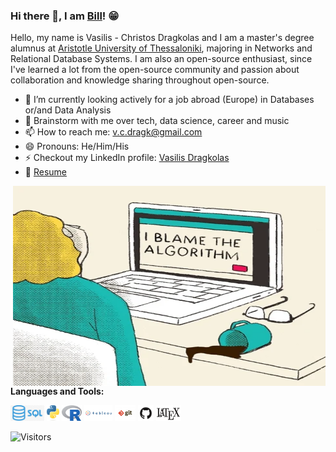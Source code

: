 ### Hi there 👋, I am [Bill](https://github.com/VC-D)! 😁
<!--
**VC-D/VC-D** is a ✨ _special_ ✨ repository because its `README.md` (this file) appears on your GitHub profile.
Here are some ideas to get you started:

- 🔭 I’m currently working on ...
- 🌱 I’m currently learning ...
- 👯 I’m looking to collaborate on ...
- 🤔 I’m looking for help with ...
- 💬 Ask me about ...
- 📫 How to reach me: ...
- 😄 Pronouns: ...
- ⚡ Fun fact: ...
- 🤔 I’m looking for help with Statistics
- 👯 I’m looking to collaborate on ...
-->

Hello, my name is Vasilis - Christos Dragkolas and I am a master's degree alumnus at [Aristotle University of Thessaloniki](http://www.csd.auth.gr/en/), majoring in Networks and Relational Database Systems.
I am also an open-source enthusiast, since I've learned a lot from the open-source community and passion about collaboration and knowledge sharing throughout open-source.

- 🔭 I’m currently looking actively for a job abroad (Europe) in Databases or/and Data Analysis
- 💬 Brainstorm with me over tech, data science, career and music 
- 📫 How to reach me: v.c.dragk@gmail.com
- 😄 Pronouns: He/Him/His
- ⚡ Checkout my LinkedIn profile: [Vasilis Dragkolas](https://www.linkedin.com/in/dragkolas)
- 📝 [Resume](https://drive.google.com/file/d/1dvFkLoNXU2NTYhg-mZq1S20sDIQQAnqM/view?usp=sharing)

<img align="right" alt="GIF" src="img/data.webp?raw=true" width="500" height="320" />

**Languages and Tools:** 

<code><img height="25" src="img/sql.jpg"></code>
<code><img height="25" src="img/python.png"></code>
<code><img height="25" src="img/r.png"></code>
<code><img height="25" src="img/tableau.jpg"></code>
<code><img height="25" src="img/git.jpg"></code>
<code><img height="25" src="img/github.png"></code>
<code><img height="25" width="40" src="img/latex.png"></code>






![Visitors](https://api.visitorbadge.io/api/visitors?path=https%3A%2F%2Fgithub.com%2FVC-D%2FVC-D&labelColor=%23697689&countColor=%23263759&style=plastic&labelStyle=upper)
